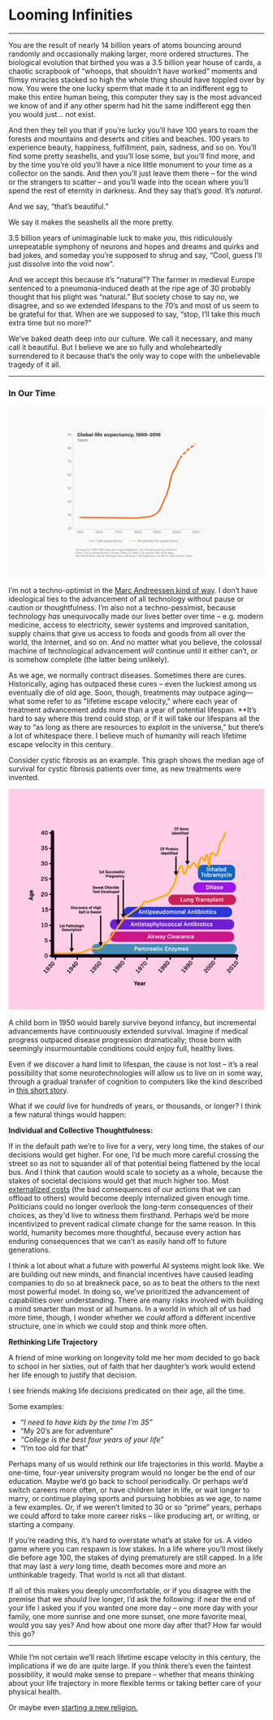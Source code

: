 # Looming Infinities

---

You are the result of nearly 14 billion years of atoms bouncing around randomly and occasionally making larger, more ordered structures. The biological evolution that birthed you was a 3.5 billion year house of cards, a chaotic scrapbook of “whoops, that shouldn’t have worked” moments and flimsy miracles stacked so high the whole thing should have toppled over by now. You were the one lucky sperm that made it to an indifferent egg to make this entire human being, this computer they say is the most advanced we know of and if any other sperm had hit the same indifferent egg then you would just… not exist.

And then they tell you that if you’re lucky you’ll have 100 years to roam the forests and mountains and deserts and cities and beaches. 100 years to experience beauty, happiness, fulfillment, pain, sadness, and so on. You’ll find some pretty seashells, and you’ll lose some, but you’ll find more, and by the time you’re old you’ll have a nice little monument to your time as a collector on the sands. And then you’ll just leave them there – for the wind or the strangers to scatter – and you’ll wade into the ocean where you’ll spend the rest of eternity in darkness. And they say that’s *good*. It’s *natural*. 

And we say, “that’s beautiful.” 

We say it makes the seashells all the more pretty.

3.5 billion years of unimaginable luck to make *you*, this ridiculously unrepeatable symphony of neurons and hopes and dreams and quirks and bad jokes, and someday you’re supposed to shrug and say, “Cool, guess I’ll just dissolve into the void now”.

And we accept this because it’s “natural”? The farmer in medieval Europe sentenced to a pneumonia-induced death at the ripe age of 30 probably thought that his plight was “natural.” But society chose to say no, we disagree, and so we extended lifespans to the 70’s and most of us seem to be grateful for that. When are we supposed to say, “stop, I’ll take this much extra time but no more?”

We’ve baked death deep into our culture. We call it necessary, and many call it beautiful. But I believe we are so fully and wholeheartedly surrendered to it because that’s the only way to cope with the unbelievable tragedy of it all.

---

### In Our Time

![Life expectancy graph](/assets/images/life_expectancy_graph.png)

I’m not a techno-optimist in the [Marc Andreessen kind of way](https://a16z.com/the-techno-optimist-manifesto/). I don’t have ideological ties to the advancement of all technology without pause or caution or thoughtfulness. I’m also not a techno-pessimist, because technology *has* unequivocally made our lives better over time – e.g. modern medicine, access to electricity, sewer systems and improved sanitation, supply chains that give us access to foods and goods from all over the world, the Internet, and so on.  And no matter what you believe, the colossal machine of technological advancement *will* continue until it either can’t, or is somehow complete (the latter being unlikely).

As we age, we normally contract diseases. Sometimes there are cures. Historically, aging has outpaced these cures – even the luckiest among us eventually die of old age. Soon, though, treatments may outpace aging—what some refer to as "lifetime escape velocity," where each year of treatment advancement adds more than a year of potential lifespan. **It’s hard to say where this trend could stop, or if it will take our lifespans all the way to “as long as there are resources to exploit in the universe,” but there’s a lot of whitespace there. I believe much of humanity will reach lifetime escape velocity in this century.

Consider cystic fibrosis as an example. This graph shows the median age of survival for cystic fibrosis patients over time, as new treatments were invented.

![Cystic fibrosis graph](/assets/images/cf_graph.png)

A child born in 1950 would barely survive beyond infancy, but incremental advancements have continuously extended survival. Imagine if medical progress outpaced disease progression dramatically; those born with seemingly insurmountable conditions could enjoy full, healthy lives.

Even if we discover a hard limit to lifespan, the cause is not lost – it’s a real possibility that some neurotechnologies will allow us to live on in some way, through a gradual transfer of cognition to computers like the kind described in [this short story](https://www.asimov.press/p/gentle-romance).

What if we *could* live for hundreds of years, or thousands, or longer? I think a few natural things would happen:

**Individual and Collective Thoughtfulness:**

If in the default path we’re to live for a very, very long time, the stakes of our decisions would get higher. For one, I’d be much more careful crossing the street so as not to squander all of that potential being flattened by the local bus. And I think that caution would scale to society as a whole, because the stakes of societal decisions would get that much higher too. Most [externalized costs](https://en.wikipedia.org/wiki/Externality) (the bad consequences of our actions that we can offload to others) would become deeply internalized given enough time. Politicians could no longer overlook the long-term consequences of their choices, as they'd live to witness them firsthand. Perhaps we’d be more incentivized to prevent radical climate change for the same reason. In this world, humanity becomes more thoughtful, because every action has enduring consequences that we can’t as easily hand off to future generations.

I think a lot about what a future with powerful AI systems might look like. We are building out new minds, and financial incentives have caused leading companies to do so at breakneck pace, so as to beat the others to the next most powerful model. In doing so, we’ve prioritized the advancement of capabilities over understanding. There are many risks involved with building a mind smarter than most or all humans. In a world in which all of us had more time, though, I wonder whether we *could* afford a different incentive structure, one in which we could stop and think more often.

**Rethinking Life Trajectory**

A friend of mine working on longevity told me her mom decided to go back to school in her sixties, out of faith that her daughter’s work would extend her life enough to justify that decision.

I see friends making life decisions predicated on their age, all the time.

Some examples:

- “*I need to have kids by the time I’m 35”*
- “My 20’s are for adventure”
- *“College is the best four years of your life”*
- “I’m too old for that”

Perhaps many of us would rethink our life trajectories in this world. Maybe a one-time, four-year university program would no longer be the end of our education. Maybe we’d go back to school periodically. Or perhaps we’d switch careers more often, or have children later in life, or wait longer to marry, or continue playing sports and pursuing hobbies as we age, to name a few examples. Or, if we weren’t limited to 30 or so “prime” years, perhaps we could afford to take more career risks – like producing art, or writing, or starting a company.

If you’re reading this, it’s hard to overstate what’s at stake for us. A video game where you can respawn is low stakes. In a life where you’ll most likely die before age 100, the stakes of dying prematurely are still capped. In a life that may last a *very* long time, death becomes more and more an unthinkable tragedy. That world is not all that distant.

If all of this makes you deeply uncomfortable, or if you disagree with the premise that we *should* live longer, I’d ask the following: if near the end of your life I asked you if you wanted one more day – one more day with your family, one more sunrise and one more sunset, one more favorite meal, would you say yes? And how about one more day after that? How far would this go?

---

While I’m not certain we’ll reach lifetime escape velocity in this century, the implications if we do are quite large. If you think there’s even the faintest possibility, it would make sense to prepare – whether that means thinking about your life trajectory in more flexible terms or taking better care of your physical health.

Or maybe even [starting a new religion.](https://dontdie.bryanjohnson.com/)